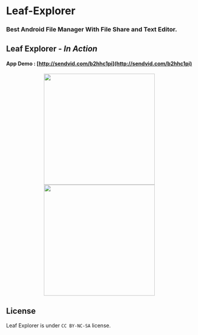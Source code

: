 # Leaf-Explorer
### Best Android File Manager With File Share and Text Editor.

## Leaf Explorer - *In Action*

#### App Demo : [http://sendvid.com/b2hhc1pi](http://sendvid.com/b2hhc1pi)<br>

<p align="center">
<img src = "https://github.com/Shiv-Shambhu/Leaf-Explorer/blob/main/PicsArt_12-30-08.55.47.jpg" width = "300">
  <img src = "https://github.com/Shiv-Shambhu/Leaf-Explorer/blob/main/PicsArt_12-28-05.29.55.jpg" width = "300">
</p>



## License
Leaf Explorer is under `CC BY-NC-SA` license.

